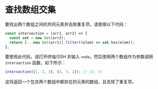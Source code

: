 # 查找数组交集

要找出两个数组之间的共同元素并去除重复项，请使用以下代码：

```js
const intersection = (arr1, arr2) => {
  const set = new Set(arr2);
  return [...new Set(arr1)].filter((elem) => set.has(elem));
};
```

要使用此代码，请打开终端/SSH 并输入 `node`。然后使用两个数组作为参数调用 `intersection` 函数，如下所示：

```js
intersection([1, 2, 3], [4, 3, 2]); // [2, 3]
```

这将返回一个包含两个数组中都存在的元素的数组，且去除了重复项。
